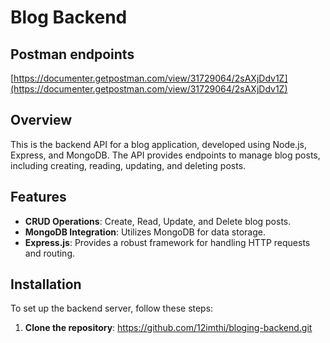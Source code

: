 # Blog Backend

## Postman endpoints
[https://documenter.getpostman.com/view/31729064/2sAXjDdv1Z](https://documenter.getpostman.com/view/31729064/2sAXjDdv1Z)


## Overview

This is the backend API for a blog application, developed using Node.js, Express, and MongoDB. The API provides endpoints to manage blog posts, including creating, reading, updating, and deleting posts. 

## Features

- **CRUD Operations**: Create, Read, Update, and Delete blog posts.
- **MongoDB Integration**: Utilizes MongoDB for data storage.
- **Express.js**: Provides a robust framework for handling HTTP requests and routing.

## Installation

To set up the backend server, follow these steps:

1. **Clone the repository**:
 https://github.com/12imthi/bloging-backend.git
